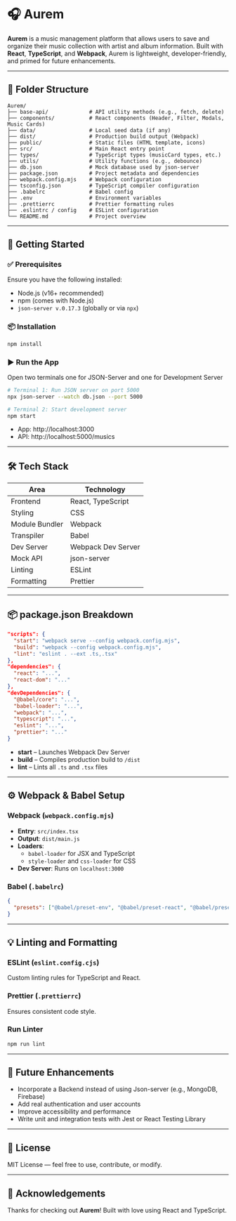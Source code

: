 
# 🎧 Aurem

**Aurem** is a music management platform that allows users to save and organize their music collection with artist and album information. Built with **React**, **TypeScript**, and **Webpack**, Aurem is lightweight, developer-friendly, and primed for future enhancements.

---

## 📁 Folder Structure

```
Aurem/
├── base-api/             # API utility methods (e.g., fetch, delete)
├── components/           # React components (Header, Filter, Modals, Music Cards)
├── data/                 # Local seed data (if any)
├── dist/                 # Production build output (Webpack)
├── public/               # Static files (HTML template, icons)
├── src/                  # Main React entry point
├── types/                # TypeScript types (musicCard types, etc.)
├── utils/                # Utility functions (e.g., debounce)
├── db.json               # Mock database used by json-server
├── package.json          # Project metadata and dependencies
├── webpack.config.mjs    # Webpack configuration
├── tsconfig.json         # TypeScript compiler configuration
├── .babelrc              # Babel config
├── .env                  # Environment variables
├── .prettierrc           # Prettier formatting rules
├── .eslintrc / config    # ESLint configuration
└── README.md             # Project overview
```

---

## 🚀 Getting Started

### ✅ Prerequisites

Ensure you have the following installed:

- Node.js (v16+ recommended)
- npm (comes with Node.js)
- `json-server v.0.17.3` (globally or via `npx`)

### 📦 Installation

```bash
npm install
```

### ▶️ Run the App

Open two terminals one for JSON-Server and one for Development Server

```bash
# Terminal 1: Run JSON server on port 5000
npx json-server --watch db.json --port 5000

# Terminal 2: Start development server
npm start
```

- App: http://localhost:3000
- API: http://localhost:5000/musics

---

## 🛠 Tech Stack

| Area            | Technology       |
|-----------------|------------------|
| Frontend        | React, TypeScript |
| Styling         | CSS              |
| Module Bundler  | Webpack          |
| Transpiler      | Babel            |
| Dev Server      | Webpack Dev Server |
| Mock API        | json-server      |
| Linting         | ESLint           |
| Formatting      | Prettier         |

---

## 📦 package.json Breakdown

```json
"scripts": {
  "start": "webpack serve --config webpack.config.mjs",
  "build": "webpack --config webpack.config.mjs",
  "lint": "eslint . --ext .ts,.tsx"
},
"dependencies": {
  "react": "...",
  "react-dom": "..."
},
"devDependencies": {
  "@babel/core": "...",
  "babel-loader": "...",
  "webpack": "...",
  "typescript": "...",
  "eslint": "...",
  "prettier": "..."
}
```

- **start** – Launches Webpack Dev Server
- **build** – Compiles production build to `/dist`
- **lint** – Lints all `.ts` and `.tsx` files

---

## ⚙️ Webpack & Babel Setup

### Webpack (`webpack.config.mjs`)

- **Entry**: `src/index.tsx`
- **Output**: `dist/main.js`
- **Loaders**:
  - `babel-loader` for JSX and TypeScript
  - `style-loader` and `css-loader` for CSS
- **Dev Server**: Runs on `localhost:3000`

### Babel (`.babelrc`)

```json
{
  "presets": ["@babel/preset-env", "@babel/preset-react", "@babel/preset-typescript"]
}
```

---

## 💡 Linting and Formatting

### ESLint (`eslint.config.cjs`)
Custom linting rules for TypeScript and React.

### Prettier (`.prettierrc`)
Ensures consistent code style.

### Run Linter

```bash
npm run lint
```

---

## 🌱 Future Enhancements
- Incorporate a Backend instead of using Json-server (e.g., MongoDB, Firebase)
- Add real authentication and user accounts
- Improve accessibility and performance
- Write unit and integration tests with Jest or React Testing Library


---

## 📃 License

MIT License — feel free to use, contribute, or modify.

---

## 🙌 Acknowledgements

Thanks for checking out **Aurem**! Built with love using React and TypeScript.
